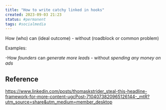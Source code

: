 ```yaml
---
title: "How to write catchy linked in hooks"
created: 2023-09-03 21:23
status: #permanent
tags: #socialmedia
---
```


How (who) can (ideal outcome) - without (roadblock or common problem)

Examples:

-How *founders* can *generate more leads* - without *spending any money on ads* 

## Reference

https://www.linkedin.com/posts/thomaskstrider_steal-this-headline-framework-for-more-content-ugcPost-7104073820965126144-_mtR?utm_source=share&utm_medium=member_desktop

